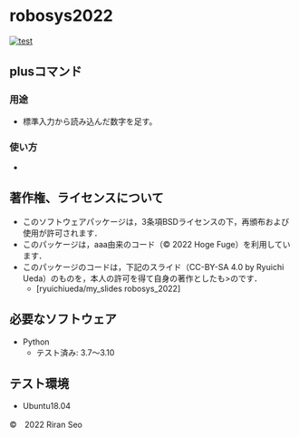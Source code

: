 # robosys2022
[![test](https://github.com/lilanlaiwei/robosys2022/actions/workflows/test.yml/badge.svg)](https://github.com/lilanlaiwei/robosys2022/actions/workflows/test.yml)

## plusコマンド

### 用途
* 標準入力から読み込んだ数字を足す。


### 使い方
*  


## 著作権、ライセンスについて
 * このソフトウェアパッケージは，3条項BSDライセンスの下，再頒布および使用が許可されます．
 * このパッケージは，aaa由来のコード（© 2022 Hoge Fuge）を利用しています．
 * このパッケージのコードは，下記のスライド（CC-BY-SA 4.0 by Ryuichi Ueda）のものを，本人の許可を得て自身の著作としたも>のです．
      * [ryuichiueda/my_slides robosys_2022]

## 必要なソフトウェア
* Python
  * テスト済み: 3.7～3.10

## テスト環境
* Ubuntu18.04

©　2022 Riran Seo

